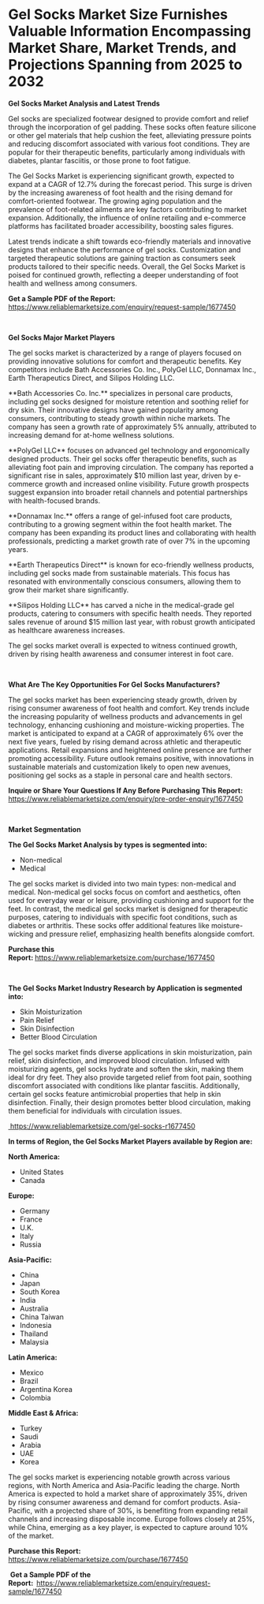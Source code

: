 <p><h1>Gel Socks Market Size Furnishes Valuable Information Encompassing Market Share, Market Trends, and Projections Spanning from 2025 to 2032</h1></p><p><strong>Gel Socks Market Analysis and Latest Trends</strong></p>
<p><p>Gel socks are specialized footwear designed to provide comfort and relief through the incorporation of gel padding. These socks often feature silicone or other gel materials that help cushion the feet, alleviating pressure points and reducing discomfort associated with various foot conditions. They are popular for their therapeutic benefits, particularly among individuals with diabetes, plantar fasciitis, or those prone to foot fatigue.</p><p>The Gel Socks Market is experiencing significant growth, expected to expand at a CAGR of 12.7% during the forecast period. This surge is driven by the increasing awareness of foot health and the rising demand for comfort-oriented footwear. The growing aging population and the prevalence of foot-related ailments are key factors contributing to market expansion. Additionally, the influence of online retailing and e-commerce platforms has facilitated broader accessibility, boosting sales figures.</p><p>Latest trends indicate a shift towards eco-friendly materials and innovative designs that enhance the performance of gel socks. Customization and targeted therapeutic solutions are gaining traction as consumers seek products tailored to their specific needs. Overall, the Gel Socks Market is poised for continued growth, reflecting a deeper understanding of foot health and wellness among consumers.</p></p>
<p><strong>Get a Sample PDF of the Report:&nbsp;</strong> <a href="https://www.reliablemarketsize.com/enquiry/request-sample/1677450?utm_campaign=2930&utm_medium=2&utm_source=Github&utm_content=ia&utm_term=19042025&utm_id=gel-socks">https://www.reliablemarketsize.com/enquiry/request-sample/1677450</a></p>
<p>&nbsp;</p>
<p><strong>Gel Socks Major Market Players</strong></p>
<p><p>The gel socks market is characterized by a range of players focused on providing innovative solutions for comfort and therapeutic benefits. Key competitors include Bath Accessories Co. Inc., PolyGel LLC, Donnamax Inc., Earth Therapeutics Direct, and Silipos Holding LLC.</p><p>**Bath Accessories Co. Inc.** specializes in personal care products, including gel socks designed for moisture retention and soothing relief for dry skin. Their innovative designs have gained popularity among consumers, contributing to steady growth within niche markets. The company has seen a growth rate of approximately 5% annually, attributed to increasing demand for at-home wellness solutions.</p><p>**PolyGel LLC** focuses on advanced gel technology and ergonomically designed products. Their gel socks offer therapeutic benefits, such as alleviating foot pain and improving circulation. The company has reported a significant rise in sales, approximately $10 million last year, driven by e-commerce growth and increased online visibility. Future growth prospects suggest expansion into broader retail channels and potential partnerships with health-focused brands.</p><p>**Donnamax Inc.** offers a range of gel-infused foot care products, contributing to a growing segment within the foot health market. The company has been expanding its product lines and collaborating with health professionals, predicting a market growth rate of over 7% in the upcoming years. </p><p>**Earth Therapeutics Direct** is known for eco-friendly wellness products, including gel socks made from sustainable materials. This focus has resonated with environmentally conscious consumers, allowing them to grow their market share significantly.</p><p>**Silipos Holding LLC** has carved a niche in the medical-grade gel products, catering to consumers with specific health needs. They reported sales revenue of around $15 million last year, with robust growth anticipated as healthcare awareness increases.</p><p>The gel socks market overall is expected to witness continued growth, driven by rising health awareness and consumer interest in foot care.</p></p>
<p>&nbsp;</p>
<p><strong>What Are The Key Opportunities For Gel Socks Manufacturers?</strong></p>
<p><p>The gel socks market has been experiencing steady growth, driven by rising consumer awareness of foot health and comfort. Key trends include the increasing popularity of wellness products and advancements in gel technology, enhancing cushioning and moisture-wicking properties. The market is anticipated to expand at a CAGR of approximately 6% over the next five years, fueled by rising demand across athletic and therapeutic applications. Retail expansions and heightened online presence are further promoting accessibility. Future outlook remains positive, with innovations in sustainable materials and customization likely to open new avenues, positioning gel socks as a staple in personal care and health sectors.</p></p>
<p><strong>Inquire or Share Your Questions If Any Before Purchasing This Report:</strong> <a href="https://www.reliablemarketsize.com/enquiry/pre-order-enquiry/1677450?utm_campaign=2930&utm_medium=2&utm_source=Github&utm_content=ia&utm_term=19042025&utm_id=gel-socks">https://www.reliablemarketsize.com/enquiry/pre-order-enquiry/1677450</a></p>
<p>&nbsp;</p>
<p><strong>Market Segmentation</strong></p>
<p><strong>The Gel Socks Market Analysis by types is segmented into:</strong></p>
<p><ul><li>Non-medical</li><li>Medical</li></ul></p>
<p><p>The gel socks market is divided into two main types: non-medical and medical. Non-medical gel socks focus on comfort and aesthetics, often used for everyday wear or leisure, providing cushioning and support for the feet. In contrast, the medical gel socks market is designed for therapeutic purposes, catering to individuals with specific foot conditions, such as diabetes or arthritis. These socks offer additional features like moisture-wicking and pressure relief, emphasizing health benefits alongside comfort.</p></p>
<p><strong>Purchase this Report:&nbsp;</strong><a href="https://www.reliablemarketsize.com/purchase/1677450?utm_campaign=2930&utm_medium=2&utm_source=Github&utm_content=ia&utm_term=19042025&utm_id=gel-socks">https://www.reliablemarketsize.com/purchase/1677450</a></p>
<p>&nbsp;</p>
<p><strong>The Gel Socks Market Industry Research by Application is segmented into:</strong></p>
<p><ul><li>Skin Moisturization</li><li>Pain Relief</li><li>Skin Disinfection</li><li>Better Blood Circulation</li></ul></p>
<p><p>The gel socks market finds diverse applications in skin moisturization, pain relief, skin disinfection, and improved blood circulation. Infused with moisturizing agents, gel socks hydrate and soften the skin, making them ideal for dry feet. They also provide targeted relief from foot pain, soothing discomfort associated with conditions like plantar fasciitis. Additionally, certain gel socks feature antimicrobial properties that help in skin disinfection. Finally, their design promotes better blood circulation, making them beneficial for individuals with circulation issues.</p></p>
<p><a href="https://www.reliablemarketsize.com/gel-socks-r1677450?utm_campaign=2930&utm_medium=2&utm_source=Github&utm_content=ia&utm_term=19042025&utm_id=gel-socks">&nbsp;https://www.reliablemarketsize.com/gel-socks-r1677450</a></p>
<p><strong>In terms of Region, the Gel Socks Market Players available by Region are:</strong></p>
<p>
    <p> <strong> North America: </strong>
        <ul>
            <li>United States</li>
            <li>Canada</li>
        </ul>
        </p> 
    <p> <strong> Europe: </strong>
        <ul>
            <li>Germany</li>
            <li>France</li>
            <li>U.K.</li>
            <li>Italy</li>
            <li>Russia</li>
        </ul>
        </p> 
    <p> <strong> Asia-Pacific: </strong>
        <ul>
            <li>China</li>
            <li>Japan</li>
            <li>South Korea</li>
            <li>India</li>
            <li>Australia</li>
            <li>China Taiwan</li>
            <li>Indonesia</li>
            <li>Thailand</li>
            <li>Malaysia</li>
        </ul>
        </p> 
    <p> <strong> Latin America: </strong>
        <ul>
            <li>Mexico</li>
            <li>Brazil</li>
            <li>Argentina Korea</li>
            <li>Colombia</li>
        </ul>
        </p> 
    <p> <strong> Middle East & Africa: </strong>
        <ul>
            <li>Turkey</li>
            <li>Saudi</li>
            <li>Arabia</li>
            <li>UAE</li>
            <li>Korea</li>
        </ul>
    </p>
    </p>
<p><p>The gel socks market is experiencing notable growth across various regions, with North America and Asia-Pacific leading the charge. North America is expected to hold a market share of approximately 35%, driven by rising consumer awareness and demand for comfort products. Asia-Pacific, with a projected share of 30%, is benefiting from expanding retail channels and increasing disposable income. Europe follows closely at 25%, while China, emerging as a key player, is expected to capture around 10% of the market.</p></p>
<p><strong>Purchase this Report: </strong><a href="https://www.reliablemarketsize.com/purchase/1677450?utm_campaign=2930&utm_medium=2&utm_source=Github&utm_content=ia&utm_term=19042025&utm_id=gel-socks">https://www.reliablemarketsize.com/purchase/1677450</a></p>
<p>&nbsp;<strong>Get a Sample PDF of the Report:&nbsp;&nbsp;</strong><a href="https://www.reliablemarketsize.com/enquiry/request-sample/1677450?utm_campaign=2930&utm_medium=2&utm_source=Github&utm_content=ia&utm_term=19042025&utm_id=gel-socks">https://www.reliablemarketsize.com/enquiry/request-sample/1677450</a></p>
<p><strong></strong></p>
<p><p></p><p></p><p></p></p>